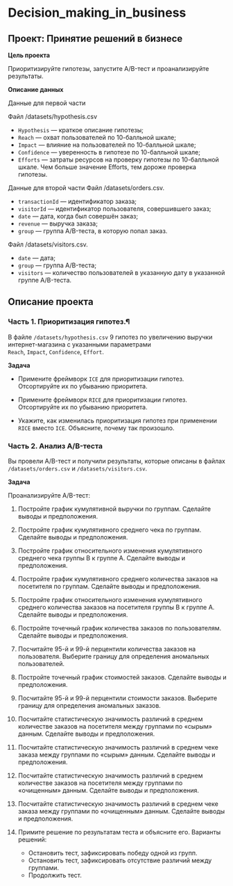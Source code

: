 # Decision_making_in_business

## Проект: Принятие решений в бизнесе

**Цель проекта**  

Приоритизируйте гипотезы, запустите A/B-тест и проанализируйте результаты.

**Описание данных**

Данные для первой части

Файл /datasets/hypothesis.csv
* `Hypothesis` — краткое описание гипотезы;
* `Reach` — охват пользователей по 10-балльной шкале;
* `Impact` — влияние на пользователей по 10-балльной шкале;
* `Confidence` — уверенность в гипотезе по 10-балльной шкале;
* `Efforts` — затраты ресурсов на проверку гипотезы по 10-балльной шкале. Чем больше значение Efforts, тем дороже проверка гипотезы.

Данные для второй части
Файл /datasets/orders.csv.

* `transactionId` — идентификатор заказа;
* `visitorId` — идентификатор пользователя, совершившего заказ;
* `date` — дата, когда был совершён заказ;
* `revenue` — выручка заказа;
* `group` — группа A/B-теста, в которую попал заказ.

Файл /datasets/visitors.csv.

* `date` — дата;
* `group` — группа A/B-теста;
* `visitors` — количество пользователей в указанную дату в указанной группе A/B-теста.

## Описание проекта

### Часть 1. Приоритизация гипотез.¶

В файле `/datasets/hypothesis.csv` 9 гипотез по увеличению выручки интернет-магазина с указанными параметрами  
`Reach`, `Impact`, `Confidence`, `Effort`.


**Задача**

* Примените фреймворк `ICE` для приоритизации гипотез. Отсортируйте их по убыванию приоритета.

* Примените фреймворк `RICE` для приоритизации гипотез. Отсортируйте их по убыванию приоритета.

* Укажите, как изменилась приоритизация гипотез при применении `RICE` вместо `ICE`. Объясните, почему так произошло.

### Часть 2. Анализ A/B-теста

Вы провели A/B-тест и получили результаты, которые описаны в файлах `/datasets/orders.csv` и `/datasets/visitors.csv`.

**Задача**

Проанализируйте A/B-тест:  

1. Постройте график кумулятивной выручки по группам. Сделайте выводы и предположения.

2. Постройте график кумулятивного среднего чека по группам. Сделайте выводы и предположения.

3. Постройте график относительного изменения кумулятивного среднего чека группы B к группе A. Сделайте выводы и предположения.

4. Постройте график кумулятивного среднего количества заказов на посетителя по группам. Сделайте выводы и предположения.

5. Постройте график относительного изменения кумулятивного среднего количества заказов на посетителя группы B к группе A. Сделайте выводы и предположения.

6. Постройте точечный график количества заказов по пользователям. Сделайте выводы и предположения.

7. Посчитайте 95-й и 99-й перцентили количества заказов на пользователя. Выберите границу для определения аномальных пользователей.

8. Постройте точечный график стоимостей заказов. Сделайте выводы и предположения.

9. Посчитайте 95-й и 99-й перцентили стоимости заказов. Выберите границу для определения аномальных заказов.

10. Посчитайте статистическую значимость различий в среднем количестве заказов на посетителя между группами по «сырым» данным. Сделайте выводы и предположения.

11. Посчитайте статистическую значимость различий в среднем чеке заказа между группами по «сырым» данным. Сделайте выводы и предположения.

12. Посчитайте статистическую значимость различий в среднем количестве заказов на посетителя между группами по «очищенным» данным. Сделайте выводы и предположения.

13. Посчитайте статистическую значимость различий в среднем чеке заказа между группами по «очищенным» данным. Сделайте выводы и предположения.

14. Примите решение по результатам теста и объясните его. Варианты решений:
    - Остановить тест, зафиксировать победу одной из групп.
    - Остановить тест, зафиксировать отсутствие различий между группами.
    - Продолжить тест.
